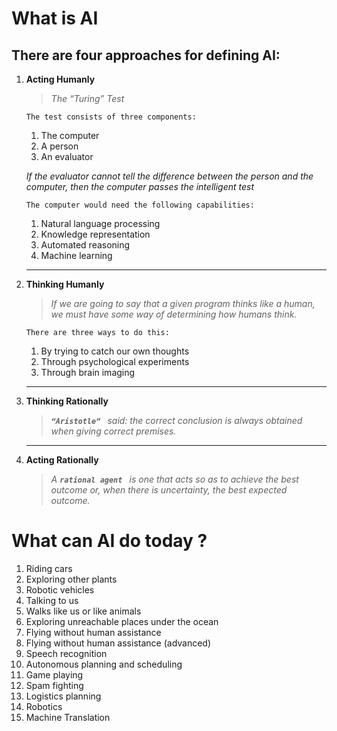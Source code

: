 # What is AI #
There are four approaches for defining AI:
---
1. **Acting Humanly**
    > *The “Turing” Test*

      `The test consists of three components:`
      1. The computer
      2. A person
      3. An evaluator

      *If the evaluator cannot tell the difference between the person and the computer, then the computer passes the intelligent test*

      `The computer would need the following capabilities:`
      1. Natural language processing
      1. Knowledge representation
      1. Automated reasoning
      1. Machine learning
    ---
2. **Thinking Humanly**
    > *If we are going to say that a given program thinks like a human, we must have some way of determining how humans think.*
    
      `There are three ways to do this:`
      1. By trying to catch our own thoughts
      2. Through psychological experiments
      3. Through brain imaging
    ---
3. **Thinking Rationally**
    >***`“Aristotle” `** said: the correct conclusion is always obtained when giving correct premises.*
    ---
4. **Acting Rationally**
    > *A **`rational agent `** is one that acts so as to achieve the best outcome or, when there is uncertainty, the best expected outcome.*

# What can AI do today ? #
  1. Riding cars
  1. Exploring other plants
  1. Robotic vehicles
  1. Talking to us
  1. Walks like us or like animals
  1. Exploring unreachable places under the ocean
  1. Flying without human assistance
  1. Flying without human assistance (advanced)
  1. Speech recognition
  1. Autonomous planning and scheduling
  1. Game playing
  1. Spam fighting
  1. Logistics planning
  1. Robotics
  1. Machine Translation